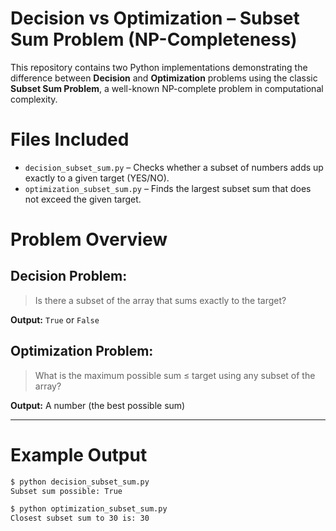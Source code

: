 # Decision vs Optimization – Subset Sum Problem (NP-Completeness)

This repository contains two Python implementations demonstrating the difference between **Decision** and **Optimization** problems using the classic **Subset Sum Problem**, a well-known NP-complete problem in computational complexity.



# Files Included

- `decision_subset_sum.py` – Checks whether a subset of numbers adds up exactly to a given target (YES/NO).
- `optimization_subset_sum.py` – Finds the largest subset sum that does not exceed the given target.


# Problem Overview

##  Decision Problem:
> Is there a subset of the array that sums exactly to the target?

**Output:** `True` or `False`

## Optimization Problem:
> What is the maximum possible sum ≤ target using any subset of the array?

**Output:** A number (the best possible sum)

---

# Example Output

```bash
$ python decision_subset_sum.py
Subset sum possible: True

$ python optimization_subset_sum.py
Closest subset sum to 30 is: 30
